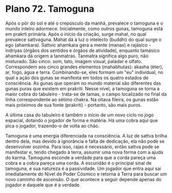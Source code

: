 # Plano 72. Tamoguna

Após o pôr do sol e até o crepúsculo da manhã, prevalece o tamoguna e o mundo inteiro adormece. Inicialmente, como outros gunas, tamoguna está em prakrti primária. Após o início da criação, surge mahat, no qual prevalece sattvaguna. Mahat dá à luz o intelecto (buddhi) do qual surge o ego (ahamkara). Sattvic ahamkara gera a mente (manas) e rajásico - indriyas (órgãos dos sentidos e órgãos de atividade), enquanto tamásico ahamkara dá origem a tanmatras. Tanmatra significa algo puro, não misturado. São cinco: som, tato, imagem visual, paladar e olfato. Correspondem aos cinco grandes elementos (mahabhutas): akasha (éter), ar, fogo, água e terra. Combinando-se, eles formam um "eu" individual, no qual a ação dos gunas se manifesta em todos os quatro estados de consciência. As gunas que operam no mundo material são diferentes das gunas puras que existem em prakriti. Nesse nível, a tamoguna se torna a maior cobra do tabuleiro - trata-se de tamas, o campo localizado no final da linha correspondente ao sétimo chakra. Na oitava fileira, os gunas estão mais próximos de sua fonte (prakriti) - portanto, são mais puros.

A última casa do tabuleiro é também o início de um novo ciclo no jogo espacial, dotando o jogador de forma e matéria. Há uma cobra aqui que pica o jogador, trazendo-o de volta ao chão.

Tamoguna é uma energia diferenciada na consciência. A luz de sattva brilha dentro dela, mas devido à ignorância e falta de dedicação, ela não pode se desenvolver sozinha. Para isso, rajas é necessário, então sattva pode se manifestar e, tendo chegado à terra, assumir uma nova forma com a ajuda do karma. Tamoguna esconde a verdade para que a corda pareça uma cobra e a cobra pareça uma corda. A escuridão é o principal sinal de tamoguna, e sua natureza é a passividade. Um jogador que entra aqui sai imediatamente do Nível de Poder Cósmico e retorna à Terra para buscar um novo caminho de ascensão. O que acontece a seguir depende apenas do jogador e daquele que é a verdade.
